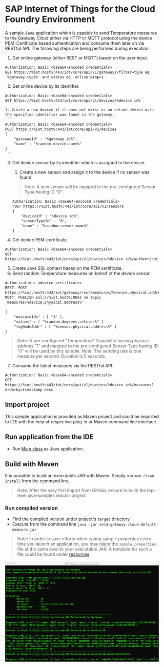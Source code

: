 # SAP Internet of Things for the Cloud Foundry Environment

A sample Java application which is capable to send Temperature measures to the Gateway Cloud either via HTTP or MQTT protocol using the device PEM-Certificate based authentication and consume them later on via RESTful API. The following steps are being performed during execution:

1. Get online gateway (either REST or MQTT) based on the user input.
```
Authorization: Basic <base64-encoded credentials>
GET https://%iot.host%:443/iot/core/api/v1/gateways?filter=type eq '%gateway.type%' and status eq 'online'&top=1
```
2. Get online device by its identifier.
```
Authorization: Basic <base64-encoded credentials>
GET https://%iot.host%:443/iot/core/api/v1/devices/%device.id%
```
	1. Create a new device if it does not exist or no online device with the specified identifier was found in the gateway.
	```
	Authorization: Basic <base64-encoded credentials>
	POST https://%iot.host%:443/iot/core/api/v1/devices  
	{
		"gatewayId" : "%gateway.id%",
		"name" : "%random.device.name%"
	}
	```
3. Get device sensor by its identifier which is assigned to the device.
	1. Create a new sensor and assign it to the device if no sensor was found.
	
	>Note: A new sensor will be mapped to the pre-configured Sensor Type having ID "0".
	
	```
	Authorization: Basic <base64-encoded credentials>
	POST https://%iot.host%:443/iot/core/api/v1/sensors  
	{
		"deviceId" : "%device.id%",
		"sensorTypeId" : "0",
		"name" : "%random.sensor.name%"
	}
	```
4. Get device PEM-certificate.
```
Authorization: Basic <base64-encoded credentials>
GET https://%iot.host%:443/iot/core/api/v1/devices/%device.id%/authentication/pem
```
5. Create Java SSL context based on the PEM certificate.
6. Send random Temperature measures on behalf of the device sensor.
```
Authorization: <device-certificate>
REST: POST https://%iot.host%:443/iot/gateway/rest/measures/%device.physical.address%
MQTT: PUBLISH ssl://%iot.host%:8883 on topic 'measures/%device.physical.address%'  

{
	"measureIds" : [ "1" ],
	"values" : [ "%random.degrees.celcius%" ]
	"logNodeAddr" : [ "%sensor.physical.address%" ]
}
```

>Note: A pre-configured "Temperature" Capability having physical address "1" and mapped to the pre-configured Sensor Type having ID "0" will be used by this sample.
>Note: The sending rate is one measure per second. Duration is 5 seconds.

7. Consume the latest measures via the RESTful API.
```
Authorization: Basic <base64-encoded credentials>
GET https://%iot.host%:443/iot/core/api/v1/devices/%device.id%/measures?orderby=timestamp desc
```

## Import project
This sample application is provided as Maven project and could be imported to IDE with the help of respective plug-in or Maven command line interface.

## Run application from the IDE
- Run [Main class](src/main/java/sample/Main.java) as Java application.

## Build with Maven
It is possible to build an executable JAR with Maven. Simply run `mvn clean install` from the command line.

>Note: After the very first import from GitHub, ensure to build the top-level java-samples reactor project.

### Run compiled version
- Find the compiled version under project's `target` directory
- Execute from the command line `java -jar send-gateway-cloud-default-measure.jar`

>Note: In order to save efforts when typing sample properties every time you launch an application, you may place the `sample.properties` file at the same level to your executable JAR. A template for such a file could be found under [resources](src/main/resources/sample.properties)

![In Action](src/main/resources/send-gateway-cloud-default-measure.jpg "In Action")